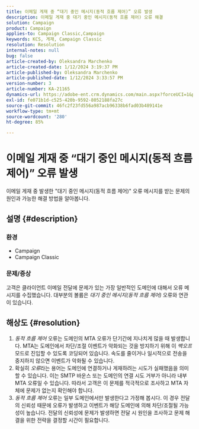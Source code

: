 ```yaml
---
title: 이메일 게재 중 “대기 중인 메시지(동적 흐름 제어)” 오류 발생
description: 이메일 게재 중 대기 중인 메시지(동적 흐름 제어) 오류 해결
solution: Campaign
product: Campaign
applies-to: Campaign Classic,Campaign
keywords: KCS, 게재, Campaign Classic
resolution: Resolution
internal-notes: null
bug: false
article-created-by: Oleksandra Marchenko
article-created-date: 1/12/2024 3:19:37 PM
article-published-by: Oleksandra Marchenko
article-published-date: 1/12/2024 3:33:57 PM
version-number: 3
article-number: KA-21165
dynamics-url: https://adobe-ent.crm.dynamics.com/main.aspx?forceUCI=1&pagetype=entityrecord&etn=knowledgearticle&id=c1d08afc-5db1-ee11-a569-6045bd006b4b
exl-id: fe071b1d-c525-420b-9592-8052188fa27c
source-git-commit: 46fc2f23fd556a987acb96338b6fad03b489141e
workflow-type: tm+mt
source-wordcount: '280'
ht-degree: 85%

---
```


# 이메일 게재 중 “대기 중인 메시지(동적 흐름 제어)” 오류 발생


이메일 게재 중 발생한 &quot;대기 중인 메시지(동적 흐름 제어)&quot; 오류 메시지를 받는 문제의 원인과 가능한 해결 방법을 알아봅니다.

## 설명 {#description}


### <b>환경</b>

- Campaign
- Campaign Classic




### <b>문제/증상</b>

고객은 클라이언트 이메일 전달에 문제가 있는 가장 일반적인 도메인에 대해서 오류 메시지를 수집했습니다. 대부분의 볼륨은 *대기 중인 메시지(동적 흐름 제어)* 오류와 연관이 있습니다.


## 해상도 {#resolution}


1. *동적 흐름 제어* 오류는 도메인의 MTA 오류가 단기간에 지나치게 많을 때 발생합니다. MTA는 도메인에서 차단/조절 이벤트가 악화되는 것을 방지하기 위해 이 *백오프* 모드로 진입할 수 있도록 코딩되어 있습니다. 속도를 줄이거나 일시적으로 전송을 중지하지 않으면 이벤트가 악화될 수 있습니다.
2. 확실히 *오류*&#x200B;라는 용어는 도메인에 연결하거나 게재하려는 시도가 실패했음을 의미할 수 있습니다. 이는 SMTP 바운스 또는 도메인의 연결 시도 거부가 아니라 내부 MTA 오류일 수 있습니다. 따라서 고객은 이 문제를 적극적으로 조사하고 MTA 자체에 문제가 없는지 확인해야 합니다.
3. *동적 흐름 제어* 오류는 일부 도메인에서만 발생한다고 가정해 봅시다. 이 경우 전달의 신뢰성 때문에 오류가 발생하고 이벤트가 해당 도메인에 의해 차단/조절될 가능성이 높습니다. 전달의 신뢰성에 문제가 발생하면 전달 시 원인을 조사하고 문제 해결을 위한 전략을 결정할 시간이 필요합니다.
